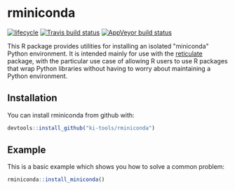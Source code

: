 # rminiconda

[![lifecycle](https://img.shields.io/badge/lifecycle-experimental-orange.svg)](https://www.tidyverse.org/lifecycle/#experimental)
[![Travis build status](https://travis-ci.org/ki-tools/rminiconda.svg?branch=master)](https://travis-ci.org/ki-tools/rminiconda)
[![AppVeyor build status](https://ci.appveyor.com/api/projects/status/github/ki-tools/rminiconda?branch=master&svg=true)](https://ci.appveyor.com/project/hafen/rminiconda)

This R package provides utilities for installing an isolated "miniconda" Python environment. It is intended mainly for use with the [reticulate](https://rstudio.github.io/reticulate/) package, with the particular use case of allowing R users to use R packages that wrap Python libraries without having to worry about maintaining a Python environment.

## Installation

You can install rminiconda from github with:

``` r
devtools::install_github("ki-tools/rminiconda")
```

## Example

This is a basic example which shows you how to solve a common problem:

``` r
rminiconda::install_miniconda()
```
